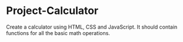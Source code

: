 # Project-Calculator
Create a calculator using HTML, CSS and JavaScript. It should contain functions for all the basic math operations.
